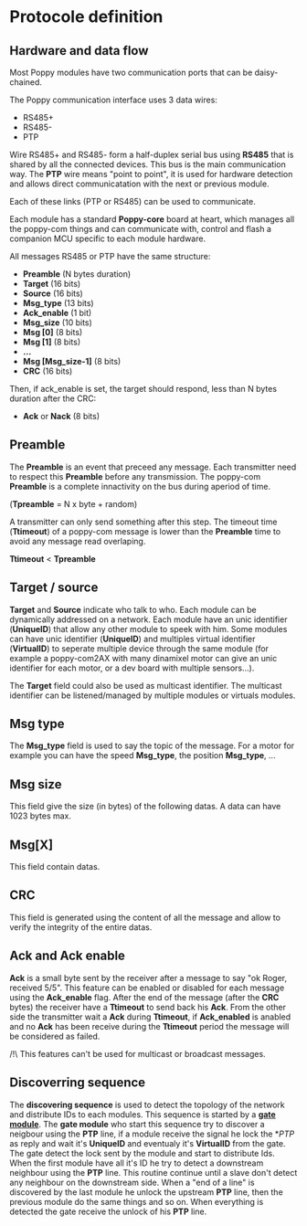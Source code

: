 Protocole definition
====================

Hardware and data flow
----------------------

Most Poppy modules have two communication ports that can be daisy-chained.

The Poppy communication interface uses 3 data wires:

 - RS485+
 - RS485-
 - PTP

Wire RS485+ and RS485- form a half-duplex serial bus using **RS485** that is shared by all the connected devices. This bus is the main communication way. The **PTP** wire means "point to point", it is used for hardware detection and allows direct communicatation with the next or previous module.

Each of these links (PTP or RS485) can be used to communicate.

Each module has a standard **Poppy-core** board at heart, which manages all the poppy-com things and can communicate with, control and flash a companion MCU specific to each module hardware.

All messages RS485 or PTP have the same structure:

 - **Preamble** (N bytes duration) 
 - **Target**  (16 bits)
 - **Source**  (16 bits)
 - **Msg_type**  (13 bits)
 - **Ack_enable** (1 bit)
 - **Msg_size** (10 bits) 
 - **Msg [0]** (8 bits)
 - **Msg [1]** (8 bits)
 - **...** 
 - **Msg [Msg_size-1]** (8 bits) 
 - **CRC** (16 bits)

Then, if ack_enable is set, the target should respond, less than N bytes duration after the CRC: 
 - **Ack** or **Nack**  (8 bits)



Preamble
--------

The **Preamble** is an event that preceed any message. Each transmitter need to respect this **Preamble** before any transmission.
The poppy-com **Preamble** is a complete innactivity on the bus during aperiod of time.

(**Tpreamble** =  N x byte + random)

A transmitter can only send something after this step.
The timeout time (**Ttimeout**) of a poppy-com message is lower than the **Preamble** time to avoid any message read overlaping.

**Ttimeout** < **Tpreamble**

Target / source
---------------

**Target** and **Source** indicate who talk to who. Each module can be dynamically addressed on a network.
Each module have an unic identifier (**UniqueID**) that allow any other module to speek with him. Some modules can have unic identifier (**UniqueID**) and multiples virtual identifier (**VirtualID**) to seperate multiple device through the same module (for example a poppy-com2AX with many dinamixel motor can give an unic identifier for each motor, or a dev board with multiple sensors...).

The **Target** field could also be used as multicast identifier. The multicast identifier can be listened/managed by multiple modules or virtuals modules.

Msg type
--------

The **Msg_type** field is used to say the topic of the message. For a motor for example you can have the speed **Msg_type**, the position **Msg_type**, ...

Msg size
--------

This field give the size (in bytes) of the following datas. A data can have 1023 bytes max.

Msg[X]
-----

This field contain datas.

CRC
---

This field is generated using the content of all the message and allow to verify the integrity of the entire datas.

Ack and Ack enable
------------------

**Ack** is a small byte sent by the receiver after a message to say "ok Roger, received 5/5". This feature can be enabled or disabled for each message using the **Ack_enable** flag.
After the end of the message (after the **CRC** bytes) the receiver have a **Ttimeout** to send back his **Ack**. From the other side the transmitter wait a **Ack** during **Ttimeout**, if **Ack_enabled** is anabled and no **Ack** has been receive during the **Ttimeout** period the message will be considered as failed.

/!\ This features can't be used for multicast or broadcast messages.

Discoverring sequence
---------------------

The **discovering sequence** is used to detect the topology of the network and distribute IDs to each modules. This sequence is started by a [**gate module**](modules_types.md).
The **gate module** who start this sequence try to discover a neigbour using the **PTP** line, if a module receive the signal he lock the **PTP* as reply and wait it's **UniqueID** and eventualy it's **VirtualID** from the gate.
The gate detect the lock sent by the module and start to distribute Ids. When the first module have all it's ID he try to detect a downstream neighbour using the **PTP** line.
This routine continue until a slave don't detect any neighbour on the downstream side. When a "end of a line" is discovered by the last module he unlock the upstream **PTP** line, then the previous module do the same things and so on.
When everything is detected the gate receive the unlock of his **PTP** line.
